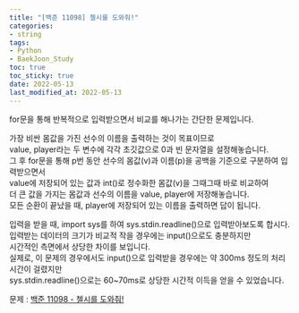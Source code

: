 ```yaml
---
title: "[백준 11098] 첼시를 도와줘!"
categories: 
- string
tags:
- Python
- BaekJoon_Study
toc: true
toc_sticky: true
date: 2022-05-13
last_modified_at: 2022-05-13
---
```


for문을 통해 반복적으로 입력받으면서 비교를 해나가는 간단한 문제입니다.

가장 비싼 몸값을 가진 선수의 이름을 출력하는 것이 목표이므로  
value, player라는 두 변수에 각각 초깃값으로 0과 빈 문자열을 설정해놓습니다.  
그 후 for문을 통해 p번 동안 선수의 몸값(v)과 이름(p)을 공백을 기준으로 구분하여 입력받으면서  
value에 저장되어 있는 값과 int()로 정수화한 몸값(v)을 그때그때 바로 비교하여  
더 큰 값을 가지는 몸값과 선수의 이름을 value, player에 저장해놓습니다.  
모든 순환이 끝났을 때, player에 저장되어 있는 이름을 출력하면 답이 됩니다.  

입력을 받을 때, import sys를 하여 sys.stdin.readline()으로 입력받아보도록 합시다.  
입력받는 데이터의 크기가 비교적 작을 경우에는 input()으로도 충분하지만  
시간적인 측면에서 상당한 차이를 보입니다.  
실제로, 이 문제의 경우에서도 input()으로 입력받을 경우에는 약 300ms 정도의 처리 시간이 걸렸지만  
sys.stdin.readline()으로는 60~70ms로 상당한 시간적 이득을 얻을 수 있었습니다.  

문제 : [백준 11098 - 첼시를 도와줘!](https://www.acmicpc.net/problem/11098)

<script src="https://gist.github.com/Ryumaker/06424619b38a5750fe9a5ea35f105625.js"></script>


